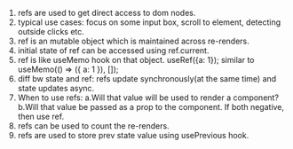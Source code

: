 1. refs are used to get direct access to dom nodes.
2. typical use cases: focus on some input box, scroll to element, detecting outside clicks etc.
3. ref is an mutable object which is maintained across re-renders.
4. initial state of ref can be accessed using ref.current.
5. ref is like useMemo hook on that object. useRef({a: 1}); similar to useMemo(() => ({ a: 1 }), []);
6. diff bw state and ref: refs update synchronously(at the same time) and state updates async.
7. When to use refs: a.Will that value will be used to render a component? b.Will that value be passed as a prop to the component. If both negative, then use ref.
8. refs can be used to count the re-renders.
9. refs are used to store prev state value using usePrevious hook.
